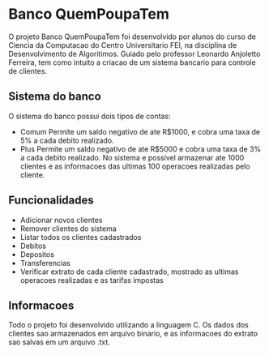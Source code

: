 # Banco QuemPoupaTem

O projeto Banco QuemPoupaTem foi desenvolvido por alunos do curso de Ciencia da Computacao do Centro Universitario FEI, na disciplina de Desenvolvimento de Algoritimos. Guiado pelo professor Leonardo Anjoletto Ferreira, tem como intuito a criacao de um sistema bancario para controle de clientes.

## Sistema do banco

O sistema do banco possui dois tipos de contas:
* Comum
Permite um saldo negativo de ate R$1000, e cobra uma taxa de 5% a cada debito realizado.
* Plus
Permite um saldo negativo de ate R$5000 e cobra uma taxa de 3% a cada debito realizado.
No sistema e possível armazenar ate 1000 clientes e as informacoes das ultimas 100 operacoes realizadas pelo cliente.

## Funcionalidades
* Adicionar novos clientes
* Remover clientes do sistema
* Listar todos os clientes cadastrados
* Debitos
* Depositos
* Transferencias
* Verificar extrato de cada cliente cadastrado, mostrado as ultimas operacoes realizadas e as tarifas impostas

## Informacoes
Todo o projeto foi desenvolvido utilizando a linguagem C.
Os dados dos clientes sao armazenados em arquivo binario, e as informacoes do extrato sao salvas em um arquivo .txt.
